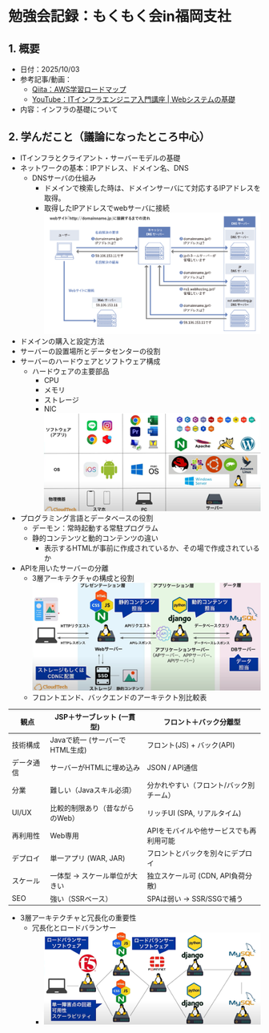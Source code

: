 # 勉強会記録：もくもく会in福岡支社

## 1. 概要
- 日付：2025/10/03
- 参考記事/動画：
  - [Qiita：AWS学習ロードマップ](https://qiita.com/KurokawaKouhei/items/7889607418e817fd1cd3)
  - [YouTube：ITインフラエンジニア入門講座 | Webシステムの基礎](https://www.youtube.com/watch?v=6-WKqD1cgj4)
- 内容：インフラの基礎について

## 2. 学んだこと（議論になったところ中心）
- ITインフラとクライアント・サーバーモデルの基礎
- ネットワークの基本：IPアドレス、ドメイン名、DNS
  - DNSサーバの仕組み
    - ドメインで検索した時は、ドメインサーバにて対応するIPアドレスを取得。
    - 取得したIPアドレスでwebサーバに接続
![DNSの仕組み](image.png)
- ドメインの購入と設定方法
- サーバーの設置場所とデータセンターの役割
- サーバーのハードウェアとソフトウェア構成
  - ハードウェアの主要部品
    - CPU
    - メモリ
    - ストレージ
    - NIC
![各用途のOSとソフトウェア](image-1.png)
- プログラミング言語とデータベースの役割
  - デーモン：常時起動する常駐プログラム
  - 静的コンテンツと動的コンテンツの違い
    - 表示するHTMLが事前に作成されているか、その場で作成されているか
- APIを用いたサーバーの分離
  - 3層アーキテクチャの構成と役割
![3層アーキテクチャの構成と役割](image-2.png)
  - フロントエンド、バックエンドのアーキテクト別比較表

| 観点    | JSP＋サーブレット (一貫型)      | フロント＋バック分離型            |
| ----- | --------------------- | ---------------------- |
| 技術構成  | Javaで統一 (サーバーでHTML生成) | フロント(JS) + バック(API)    |
| データ通信 | サーバーがHTMLに埋め込み        | JSON / API通信           |
| 分業    | 難しい（Javaスキル必須）        | 分かれやすい（フロント/バック別チーム）   |
| UI/UX | 比較的制限あり（昔ながらのWeb）     | リッチUI (SPA, リアルタイム)    |
| 再利用性  | Web専用                 | APIをモバイルや他サービスでも再利用可能  |
| デプロイ  | 単一アプリ (WAR, JAR)      | フロントとバックを別々にデプロイ       |
| スケール  | 一体型 → スケール単位が大きい      | 独立スケール可 (CDN, API負荷分散) |
| SEO   | 強い（SSRベース）            | SPAは弱い → SSR/SSGで補う    |
- 3層アーキテクチャと冗長化の重要性
  - 冗長化とロードバランサー
    - ![冗長化とロードバランサー](image-3.png)